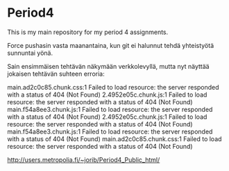 # Period4
This is my main repository for my period 4 assignments. 

Force pushasin vasta maanantaina, kun git ei halunnut tehdä yhteistyötä sunnuntai yönä.

Sain ensimmäisen tehtävän näkymään verkkolevyllä, mutta nyt näyttää jokaisen tehtävän suhteen erroria:

main.ad2c0c85.chunk.css:1 Failed to load resource: the server responded with a status of 404 (Not Found)
2.4952e05c.chunk.js:1 Failed to load resource: the server responded with a status of 404 (Not Found)
main.f54a8ee3.chunk.js:1 Failed to load resource: the server responded with a status of 404 (Not Found)
2.4952e05c.chunk.js:1 Failed to load resource: the server responded with a status of 404 (Not Found)
main.f54a8ee3.chunk.js:1 Failed to load resource: the server responded with a status of 404 (Not Found)
main.ad2c0c85.chunk.css:1 Failed to load resource: the server responded with a status of 404 (Not Found)

http://users.metropolia.fi/~jorib/Period4_Public_html/

